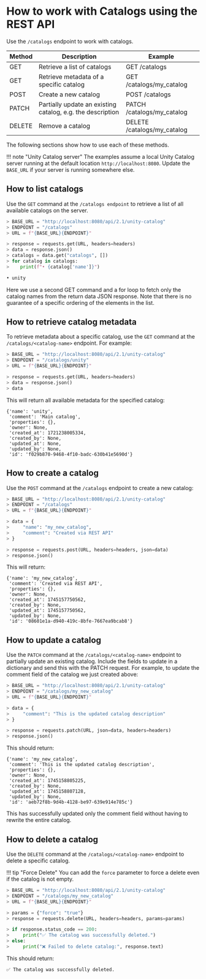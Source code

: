 # How to work with Catalogs using the REST API

Use the `/catalogs` endpoint to work with catalogs.

| Method | Description                                                | Example                     |
| ------ | ---------------------------------------------------------- | --------------------------- |
| GET    | Retrieve a list of catalogs                                | GET /catalogs               |
| GET    | Retrieve metadata of a specific catalog                    | GET /catalogs/my_catalog    |
| POST   | Create a new catalog                                       | POST /catalogs              |
| PATCH  | Partially update an existing catalog, e.g. the description | PATCH /catalogs/my_catalog  |
| DELETE | Remove a catalog                                           | DELETE /catalogs/my_catalog |

The following sections show how to use each of these methods.

<!-- prettier-ignore -->
!!! note "Unity Catalog server"
    The examples assume a local Unity Catalog server running at the default location `http://localhost:8080`. Update the `BASE_URL` if your server is running somewhere else.

## How to list catalogs

Use the `GET` command at the `/catalogs endpoint` to retrieve a list of all available catalogs on the server.

```python
> BASE_URL = "http://localhost:8080/api/2.1/unity-catalog"
> ENDPOINT = "/catalogs"
> URL = f"{BASE_URL}{ENDPOINT}"

> response = requests.get(URL, headers=headers)
> data = response.json()
> catalogs = data.get("catalogs", [])
> for catalog in catalogs:
>    print(f"• {catalog['name']}")

• unity
```

Here we use a second GET command and a for loop to fetch only the catalog names from the return data JSON response. Note that there is no guarantee of a specific ordering of the elements in the list.

## How to retrieve catalog metadata

To retrieve metadata about a specific catalog, use the `GET` command at the `/catalogs/<catalog-name>` endpoint. For example:

```python
> BASE_URL = "http://localhost:8080/api/2.1/unity-catalog"
> ENDPOINT = "/catalogs/unity"
> URL = f"{BASE_URL}{ENDPOINT}"

> response = requests.get(URL, headers=headers)
> data = response.json()
> data
```

This will return all available metadata for the specified catalog:

```
{'name': 'unity',
 'comment': 'Main catalog',
 'properties': {},
 'owner': None,
 'created_at': 1721238005334,
 'created_by': None,
 'updated_at': None,
 'updated_by': None,
 'id': 'f029b870-9468-4f10-badc-630b41e5690d'}
```

## How to create a catalog

Use the `POST` command at the `/catalogs` endpoint to create a new catalog:

```python
> BASE_URL = "http://localhost:8080/api/2.1/unity-catalog"
> ENDPOINT = "/catalogs"
> URL = f"{BASE_URL}{ENDPOINT}"

> data = {
>     "name": "my_new_catalog",
>     "comment": "Created via REST API"
> }

> response = requests.post(URL, headers=headers, json=data)
> response.json()
```

This will return:

```
{'name': 'my_new_catalog',
 'comment': 'Created via REST API',
 'properties': {},
 'owner': None,
 'created_at': 1745157750562,
 'created_by': None,
 'updated_at': 1745157750562,
 'updated_by': None,
 'id': '08601e1a-d940-419c-8bfe-7667ea9bcab8'}
```

## How to update a catalog

Use the `PATCH` command at the `/catalogs/<catalog-name>` endpoint to partially update an existing catalog. Include the fields to update in a dictionary and send this with the PATCH request. For example, to update the comment field of the catalog we just created above:

```python
> BASE_URL = "http://localhost:8080/api/2.1/unity-catalog"
> ENDPOINT = "/catalogs/my_new_catalog"
> URL = f"{BASE_URL}{ENDPOINT}"

> data = {
>     "comment": "This is the updated catalog description"
> }

> response = requests.patch(URL, json=data, headers=headers)
> response.json()
```

This should return:

```
{'name': 'my_new_catalog',
 'comment': 'This is the updated catalog description',
 'properties': {},
 'owner': None,
 'created_at': 1745158805225,
 'created_by': None,
 'updated_at': 1745158807128,
 'updated_by': None,
 'id': 'aeb72f8b-9d4b-4128-be97-639e914e785c'}
```

This has successfully updated only the comment field without having to rewrite the entire catalog.

## How to delete a catalog

Use the `DELETE` command at the `/catalogs/<catalog-name>` endpoint to delete a specific catalog.

<!-- prettier-ignore -->
!!! tip "Force Delete"
    You can add the `force` parameter to force a delete even if the catalog is not empty.

```python
> BASE_URL = "http://localhost:8080/api/2.1/unity-catalog"
> ENDPOINT = "/catalogs/my_new_catalog"
> URL = f"{BASE_URL}{ENDPOINT}"

> params = {"force": "true"}
> response = requests.delete(URL, headers=headers, params=params)

> if response.status_code == 200:
>     print("✅ The catalog was successfully deleted.")
> else:
>     print("❌ Failed to delete catalog:", response.text)
```

This should return:

```
✅ The catalog was successfully deleted.
```
